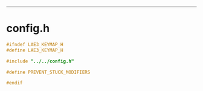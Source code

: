 

---

# config.h

```c
#ifndef LAE3_KEYMAP_H
#define LAE3_KEYMAP_H

#include "../../config.h"

#define PREVENT_STUCK_MODIFIERS

#endif

```
